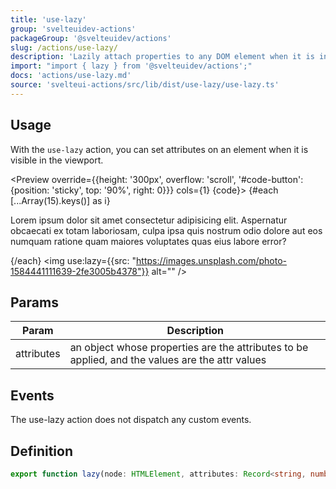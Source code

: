 ```yaml
---
title: 'use-lazy'
group: 'svelteuidev-actions'
packageGroup: '@svelteuidev/actions'
slug: /actions/use-lazy/
description: 'Lazily attach properties to any DOM element when it is in the window.'
import: "import { lazy } from '@svelteuidev/actions';"
docs: 'actions/use-lazy.md'
source: 'svelteui-actions/src/lib/dist/use-lazy/use-lazy.ts'
---
```


<script>
    import { Button } from '@svelteuidev/core';
	import { lazy } from '@svelteuidev/actions';
    import { Heading, Preview } from 'components'

    const code = `
    <script>
        import { lazy } from '@svelteuidev/actions'
    <\/script>
    
    <div style='height: 300px;'>
        {#each [...Array(15).keys()] as _}
            <p>
                Lorem ipsum dolor sit amet consectetur adipisicing elit. Aspernatur obcaecati ex totam laboriosam, culpa ipsa quis nostrum odio dolore aut eos numquam ratione quam maiores voluptates quas eius labore error?
            <\/p>
        {\/each}
        <img use:lazy={{src: "https://images.unsplash.com/photo-1584441111639-2fe3005b4378"}} alt="" \/>
    <\/div>
    `
</script>

<Heading />

## Usage

With the `use-lazy` action, you can set attributes on an element when it is visible in the viewport.

<Preview override={{height: '300px', overflow: 'scroll', '#code-button': {position: 'sticky', top: '90%', right: 0}}} cols={1} {code}>
    {#each [...Array(15).keys()] as i}
        <p>
            Lorem ipsum dolor sit amet consectetur adipisicing elit. Aspernatur obcaecati ex totam laboriosam, culpa ipsa quis nostrum odio dolore aut eos numquam ratione quam maiores voluptates quas eius labore error?
        </p>
    {/each}
    <img use:lazy={{src: "https://images.unsplash.com/photo-1584441111639-2fe3005b4378"}} alt="" />
</Preview>

## Params

| Param      | Description                                                                                     |
| ---------- | ----------------------------------------------------------------------------------------------- |
| attributes | an object whose properties are the attributes to be applied, and the values are the attr values |

## Events

The use-lazy action does not dispatch any custom events.

## Definition

```ts
export function lazy(node: HTMLElement, attributes: Record<string, number | string>): ReturnType<Action>;
```
